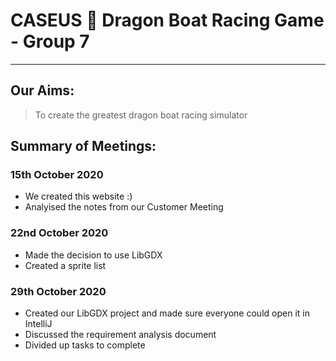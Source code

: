 # CASEUS :rowboat: Dragon Boat Racing Game - Group 7
---
## Our Aims:
> To create the greatest dragon boat racing simulator 

## Summary of Meetings:
### 15th October 2020
* We created this website :)
* Analyised the notes from our Customer Meeting

### 22nd October 2020
* Made the decision to use LibGDX
* Created a sprite list

### 29th October 2020
* Created our LibGDX project and made sure everyone could open it in IntelliJ
* Discussed the requirement analysis document
* Divided up tasks to complete 
